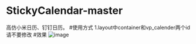 # StickyCalendar-master
高仿小米日历、钉钉日历。
#使用方式
1.layout中container和vp_calender两个id请不要修改
#效果
![image](https://github.com/wuda615/StickyCalendar/blob/master/demo1.gif) 
